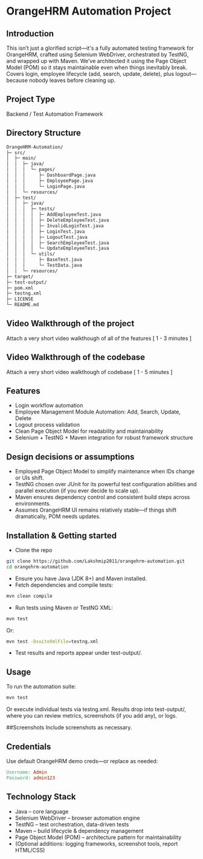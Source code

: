   # OrangeHRM Automation Project

## Introduction
This isn’t just a glorified script—it's a fully automated testing framework for OrangeHRM, crafted using Selenium WebDriver, orchestrated by TestNG, and wrapped up with Maven. We’ve architected it using the Page Object Model (POM) so it stays maintainable even when things inevitably break. Covers login, employee lifecycle (add, search, update, delete), plus logout—because nobody leaves before cleaning up.

## Project Type
Backend / Test Automation Framework

## Directory Structure
```markdown
OrangeHRM-Automation/
├─ src/
│  ├─ main/
│  │  ├─ java/
│  │  │  └─ pages/
│  │  │     ├─ DashboardPage.java
│  │  │     ├─ EmployeePage.java
│  │  │     └─ LoginPage.java
│  │  └─ resources/
│  ├─ test/
│  │  ├─ java/
│  │  │  ├─ tests/
│  │  │  │  ├─ AddEmployeeTest.java
│  │  │  │  ├─ DeleteEmployeeTest.java
│  │  │  │  ├─ InvalidLoginTest.java
│  │  │  │  ├─ LoginTest.java
│  │  │  │  ├─ LogoutTest.java
│  │  │  │  ├─ SearchEmployeeTest.java
│  │  │  │  └─ UpdateEmployeeTest.java
│  │  │  └─ utils/
│  │  │     ├─ BaseTest.java
│  │  │     └─ TestData.java
│  │  └─ resources/
├─ target/
├─ test-output/
├─ pom.xml
├─ testng.xml
├─ LICENSE
└─ README.md
```

## Video Walkthrough of the project
Attach a very short video walkthough of all of the features [ 1 - 3 minutes ]

## Video Walkthrough of the codebase
Attach a very short video walkthough of codebase [ 1 - 5 minutes ]

## Features
- Login workflow automation
- Employee Management Module Automation: Add, Search, Update, Delete
- Logout process validation
- Clean Page Object Model for readability and maintainability
- Selenium + TestNG + Maven integration for robust framework structure

## Design decisions or assumptions
- Employed Page Object Model to simplify maintenance when IDs change or UIs shift.
- TestNG chosen over JUnit for its powerful test configuration abilities and parallel execution (if you ever decide to scale up).
- Maven ensures dependency control and consistent build steps across environments.
- Assumes OrangeHRM UI remains relatively stable—if things shift dramatically, POM needs updates.

## Installation & Getting started
- Clone the repo

```bash
git clone https://github.com/Lakshmip2011/orangehrm-automation.git
cd orangehrm-automation
```
- Ensure you have Java (JDK 8+) and Maven installed.
- Fetch dependencies and compile tests:
```bash
mvn clean compile
```
- Run tests using Maven or TestNG XML:
```bash
mvn test
```
Or:
```bash
mvn test -DsuiteXmlFile=testng.xml
```
- Test results and reports appear under test-output/.

## Usage
To run the automation suite:

```bash
mvn test
```
Or execute individual tests via testng.xml. Results drop into test-output/, where you can review metrics, screenshots (if you add any), or logs.

##Screenshots
Include screenshots as necessary.

## Credentials
Use default OrangeHRM demo creds—or replace as needed:
```makefile
Username: Admin
Password: admin123
```

## Technology Stack
- Java – core language
- Selenium WebDriver – browser automation engine
- TestNG – test orchestration, data-driven tests
- Maven – build lifecycle & dependency management
- Page Object Model (POM) – architecture pattern for maintainability
- (Optional additions: logging frameworks, screenshot tools, report HTML/CSS)
